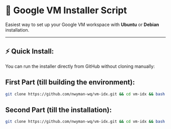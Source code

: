 # 🚀 Google VM Installer Script

Easiest way to set up your Google VM workspace with **Ubuntu** or **Debian** installation.

---

## ⚡ Quick Install:

You can run the installer directly from GitHub without cloning manually:


## First Part (till building the environment):
```bash
git clone https://github.com/nwyman-wq/vm-idx.git && cd vm-idx && bash installer.sh
```
## Second Part (till the installation):

```bash
git clone https://github.com/nwyman-wq/vm-idx.git && cd vm-idx && bash continue.sh
